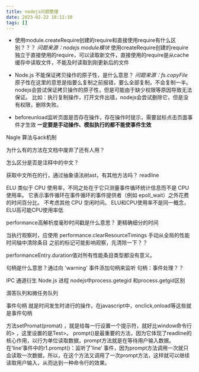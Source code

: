 ```yaml
---
title: nodejs问题整理
date: 2023-02-22 18:11:10
tags: []
---
```


- 使用module.createRequire创建的require和直接使用require有什么区别？？？
*问题来源：nodejs module模块*
使用createRequire创建的require独立于直接使用的require，可以读取新文件，直接使用的require是从cache缓存中读取文件，不能及时读取到刚更新后的文件

- Node.js 不能保证拷贝操作的原子性，是什么意思？
*问题来源：fs.copyFile*
原子性在这里的意思是指要么复制之前报错，要么全部复制，不会复制一半。nodejs会尝试保证拷贝操作的原子性，但是可能由于缺少权限等原因导致无法保证。
比如：执行复制操作，打开文件出错，nodejs会尝试删除它，但是没有权限，删除失败。

- beforeunload监听页面是否存在操作，存在操作时提示，需要鼠标点击页面事件才生效
**一定要是手动操作、模拟执行的都不能使事件生效**

Nagle 算法与ack机制

为什么有的方法在文档中废弃了还有人用？

怎么区分是否是注释中的中文？

获取中文所在的行，通过抽象语法树ast，有其他方法吗？
readline

ELU 类似于 CPU 使用率，不同之处在于它只测量事件循环统计信息而不是 CPU 使用率。 它表示事件循环在事件循环的事件提供者（例如 epoll_wait）之外花费的时间百分比。 不考虑其他 CPU 空闲时间。
ELU和CPU使用率不是同一概念，ELU高可能CPU使用率低

performance高解析度毫秒时间戳是什么意思？
更精确细分的时间

当执行观察时，应使用 performance.clearResourceTimings 手动从全局的性能时间轴中清除条目
之前的标记可能影响观察，先清除一下？？

performanceEntry.duration值对所有性能条目类型都没有意义。

句柄是什么意思？通过向 'warning' 事件添加句柄来监听
句柄：事件处理？？

IPC 通道衍生 Node.js 进程
nodejs中process.getegid 和process.getgid区别

滴答队列和微任务队列

事件句柄
就是时间发生时进行的操作，在javascript中，onclick,onload等这些就是事件句柄

方法setPromat(promat) ，就是给每一行设置一个提示符，就好比window命令行的> ，这里设置的是Test>。
prompt()是最重要的方法，因为它体现了readline的核心作用，以行为单位读取数据，prompt方法就是在等待用户输入数据。
在‘line’事件中的r1.prompt()：监听了’line’ 事件，因为prompt方法调用一次就只会读取一次数据，所以，在这个方法又调用了一次prompt方法，这样就可以继续读取用户输入，从而达到一种命令行的效果。